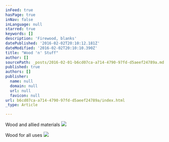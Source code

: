 ```yaml
---
inFeed: true
hasPage: true
inNav: false
inLanguage: null
starred: true
keywords: []
description: 'Firewood, blanks'
datePublished: '2016-02-02T20:10:12.181Z'
dateModified: '2016-02-02T20:10:10.390Z'
title: "Wood 'n' Stuff"
author: []
sourcePath: _posts/2016-02-01-b6cd07ca-a714-4790-97fd-d5aeef24789a.md
published: true
authors: []
publisher:
  name: null
  domain: null
  url: null
  favicon: null
url: b6cd07ca-a714-4790-97fd-d5aeef24789a/index.html
_type: Article

---
```

Wood and allied materials
![](https://the-grid-user-content.s3-us-west-2.amazonaws.com/830f64a7-aa2a-4c0b-8358-bc976cd7410b.JPG)

Wood for all uses
![](https://the-grid-user-content.s3-us-west-2.amazonaws.com/c38819ba-d1b5-4419-9b6d-2d8913863adc.JPG)